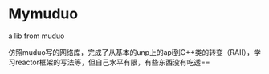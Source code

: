 # Mymuduo
a lib from muduo


仿照muduo写的网络库，完成了从基本的unp上的api到C++类的转变（RAII），学习reactor框架的写法等，但自己水平有限，有些东西没有吃透==
